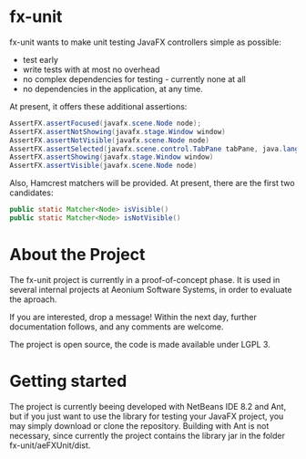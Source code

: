 # fx-unit

fx-unit wants to make unit testing JavaFX controllers simple as possible: 
+ test early
+ write tests with at most no overhead
+ no complex dependencies for testing - currently none at all
+ no dependencies in the application, at any time.

At present, it offers these additional assertions: 

```java
AssertFX.assertFocused(javafx.scene.Node node);
AssertFX.assertNotShowing(javafx.stage.Window window)
AssertFX.assertNotVisible(javafx.scene.Node node)
AssertFX.assertSelected(javafx.scene.control.TabPane tabPane, java.lang.String id)
AssertFX.assertShowing(javafx.stage.Window window)
AssertFX.assertVisible(javafx.scene.Node node)
```

Also, Hamcrest matchers will be provided. At present, there are the first two candidates: 
```java
public static Matcher<Node> isVisible()
public static Matcher<Node> isNotVisible()
``` 

# About the Project

The fx-unit project is currently in a proof-of-concept phase. It is used in several internal projects at Aeonium Software Systems, in order to evaluate the aproach. 

If you are interested, drop a message!
Within the next day, further documentation follows, and any comments are welcome.

The project is open source, the code is made available under LGPL 3.


# Getting started

The project is currently beeing developed with NetBeans IDE 8.2 and Ant, but if you just want to use the library for testing your JavaFX project, you may simply download or clone the repository. Building with Ant is not necessary, since currently the project contains the library jar in the folder fx-unit/aeFXUnit/dist.


```
